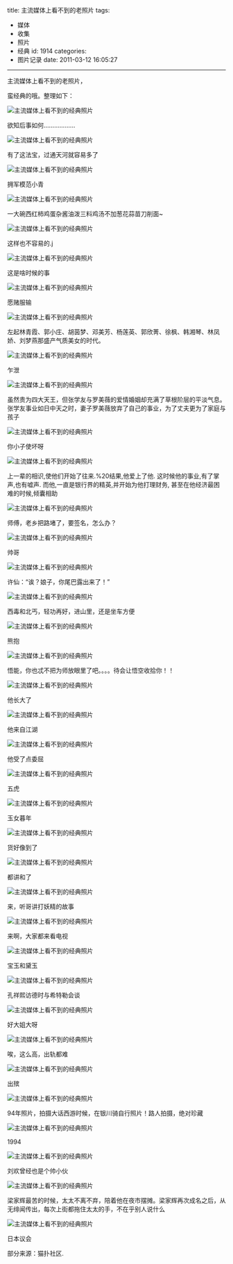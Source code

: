 title: 主流媒体上看不到的老照片
tags:
  - 媒体
  - 收集
  - 照片
  - 经典
id: 1914
categories:
  - 图片记录
date: 2011-03-12 16:05:27
---

主流媒体上看不到的老照片，

蛮经典的哦。整理如下：

![主流媒体上看不到的经典照片](http://a.kainy.cn/201101/%E4%B8%BB%E6%B5%81%E5%AA%92%E4%BD%93%E4%B8%8A%E7%9C%8B%E4%B8%8D%E5%88%B0%E7%9A%84%E8%80%81%E7%85%A7%E7%89%87/%E6%AC%B2%E7%9F%A5%E5%90%8E%E4%BA%8B%E5%A6%82%E4%BD%95%E2%80%A6%E2%80%A6%E2%80%A6%E2%80%A6%E2%80%A6%E2%80%A6.jpg)

欲知后事如何………………
<!--more-->

![主流媒体上看不到的经典照片](http://a.kainy.cn/201101/%E4%B8%BB%E6%B5%81%E5%AA%92%E4%BD%93%E4%B8%8A%E7%9C%8B%E4%B8%8D%E5%88%B0%E7%9A%84%E8%80%81%E7%85%A7%E7%89%87/%E6%9C%89%E4%BA%86%E8%BF%99%E6%B3%95%E5%AE%9D%EF%BC%8C%E8%BF%87%E9%80%9A%E5%A4%A9%E6%B2%B3%E5%B0%B1%E5%AE%B9%E6%98%93%E5%A4%9A%E4%BA%86.jpg)

有了这法宝，过通天河就容易多了

![主流媒体上看不到的经典照片](http://a.kainy.cn/201101/%E4%B8%BB%E6%B5%81%E5%AA%92%E4%BD%93%E4%B8%8A%E7%9C%8B%E4%B8%8D%E5%88%B0%E7%9A%84%E8%80%81%E7%85%A7%E7%89%87/%E6%8B%A5%E5%86%9B%E6%A8%A1%E8%8C%83%E5%B0%8F%E9%9D%92.jpg)

拥军模范小青

![主流媒体上看不到的经典照片](http://a.kainy.cn/201101/%E4%B8%BB%E6%B5%81%E5%AA%92%E4%BD%93%E4%B8%8A%E7%9C%8B%E4%B8%8D%E5%88%B0%E7%9A%84%E8%80%81%E7%85%A7%E7%89%87/%E4%B8%80%E5%A4%A7%E7%A2%97%E8%A5%BF%E7%BA%A2%E6%9F%BF%E9%B8%A1%E8%9B%8B%E6%9D%82%E9%85%B1%E6%B2%B9%E6%B3%BC%E4%B8%89%E6%96%99%E9%B8%A1%E6%B1%A4%E4%B8%8D%E5%8A%A0%E8%91%B1%E8%8A%B1%E8%92%9C%E8%8B%97%E5%88%80%E5%89%8A%E9%9D%A2~.jpg)

一大碗西红柿鸡蛋杂酱油泼三料鸡汤不加葱花蒜苗刀削面~

![主流媒体上看不到的经典照片](http://a.kainy.cn/201101/%E4%B8%BB%E6%B5%81%E5%AA%92%E4%BD%93%E4%B8%8A%E7%9C%8B%E4%B8%8D%E5%88%B0%E7%9A%84%E8%80%81%E7%85%A7%E7%89%87/%E8%BF%99%E6%A0%B7%E4%B9%9F%E4%B8%8D%E5%AE%B9%E6%98%93%E7%9A%84.jpg)

这样也不容易的.j

![主流媒体上看不到的经典照片](http://a.kainy.cn/201101/%E4%B8%BB%E6%B5%81%E5%AA%92%E4%BD%93%E4%B8%8A%E7%9C%8B%E4%B8%8D%E5%88%B0%E7%9A%84%E8%80%81%E7%85%A7%E7%89%87/%E8%BF%99%E6%98%AF%E5%95%A5%E6%97%B6%E5%80%99%E7%9A%84%E4%BA%8B.jpg)

这是啥时候的事

![主流媒体上看不到的经典照片](http://a.kainy.cn/201101/%E4%B8%BB%E6%B5%81%E5%AA%92%E4%BD%93%E4%B8%8A%E7%9C%8B%E4%B8%8D%E5%88%B0%E7%9A%84%E8%80%81%E7%85%A7%E7%89%87/%E6%84%BF%E8%B5%8C%E6%9C%8D%E8%BE%93.jpg)

愿赌服输

![主流媒体上看不到的经典照片](http://a.kainy.cn/201101/%E4%B8%BB%E6%B5%81%E5%AA%92%E4%BD%93%E4%B8%8A%E7%9C%8B%E4%B8%8D%E5%88%B0%E7%9A%84%E8%80%81%E7%85%A7%E7%89%87/%E5%B7%A6%E8%B5%B7%E6%9E%97%E9%9D%92%E9%9C%9E%E3%80%81%E9%83%AD%E5%B0%8F%E5%BA%84%E3%80%81%E8%83%A1%E8%8C%B5%E6%A2%A6%E3%80%81%E9%82%93%E7%BE%8E%E8%8A%B3%E3%80%81%E6%9D%A8%E8%8E%B2%E8%8B%B1%E3%80%81%E9%83%AD%E6%AC%A3%E8%8F%81%E3%80%81%E5%BE%90%E6%9E%AB%E3%80%81%E9%9F%A9%E6%B9%98%E7%90%B4%E3%80%81%E6%9E%97%E5%87%A4%E5%A8%87%E3%80%81%E5%88%98%E6%A2%A6%E7%87%95%E9%82%A3%E7%9B%9B%E4%BA%A7%E6%B0%94%E8%B4%A8%E7%BE%8E%E5%A5%B3%E7%9A%84%E6%97%B6%E4%BB%A3%E3%80%82.jpg)

左起林青霞、郭小庄、胡茵梦、邓美芳、杨莲英、郭欣菁、徐枫、韩湘琴、林凤娇、刘梦燕那盛产气质美女的时代。

![主流媒体上看不到的经典照片](http://a.kainy.cn/201101/%E4%B8%BB%E6%B5%81%E5%AA%92%E4%BD%93%E4%B8%8A%E7%9C%8B%E4%B8%8D%E5%88%B0%E7%9A%84%E8%80%81%E7%85%A7%E7%89%87/%E4%B9%8D%E6%B3%84.jpg)

乍泄

![主流媒体上看不到的经典照片](http://a.kainy.cn/201101/%E4%B8%BB%E6%B5%81%E5%AA%92%E4%BD%93%E4%B8%8A%E7%9C%8B%E4%B8%8D%E5%88%B0%E7%9A%84%E8%80%81%E7%85%A7%E7%89%87/%E8%99%BD%E7%84%B6%E8%B4%B5%E4%B8%BA%E5%9B%9B%E5%A4%A7%E5%A4%A9%E7%8E%8B%EF%BC%8C%E4%BD%86%E5%BC%A0%E5%AD%A6%E5%8F%8B%E4%B8%8E%E7%BD%97%E7%BE%8E%E8%96%87%E7%9A%84%E7%88%B1%E6%83%85%E5%A9%9A%E5%A7%BB%E5%8D%B4%E5%85%85%E6%BB%A1%E4%BA%86%E8%8D%89%E6%A0%B9%E9%98%B6%E5%B1%82%E7%9A%84%E5%B9%B3%E6%B7%A1%E6%B0%94%E6%81%AF%E3%80%82%E5%BC%A0%E5%AD%A6%E5%8F%8B%E4%BA%8B%E4%B8%9A%E5%A6%82%E6%97%A5%E4%B8%AD%E5%A4%A9%E4%B9%8B%E6%97%B6%EF%BC%8C%E5%A6%BB%E5%AD%90%E7%BD%97%E7%BE%8E%E8%96%87%E6%94%BE%E5%BC%83%E4%BA%86%E8%87%AA%E5%B7%B1%E7%9A%84%E4%BA%8B%E4%B8%9A%EF%BC%8C%E4%B8%BA%E4%BA%86%E4%B8%88%E5%A4%AB%E6%9B%B4%E4%B8%BA%E4%BA%86%E5%AE%B6%E5%BA%AD%E4%B8%8E%E5%AD%A9%E5%AD%90.jpg)

虽然贵为四大天王，但张学友与罗美薇的爱情婚姻却充满了草根阶层的平淡气息。张学友事业如日中天之时，妻子罗美薇放弃了自己的事业，为了丈夫更为了家庭与孩子
<!--nextpage-->
![主流媒体上看不到的经典照片](http://a.kainy.cn/201101/%E4%B8%BB%E6%B5%81%E5%AA%92%E4%BD%93%E4%B8%8A%E7%9C%8B%E4%B8%8D%E5%88%B0%E7%9A%84%E8%80%81%E7%85%A7%E7%89%87/%E4%BD%A0%E5%B0%8F%E5%AD%90%E4%BD%BF%E5%9D%8F%E5%91%80.jpg)

你小子使坏呀

![主流媒体上看不到的经典照片](http://a.kainy.cn/201101/%E4%B8%BB%E6%B5%81%E5%AA%92%E4%BD%93%E4%B8%8A%E7%9C%8B%E4%B8%8D%E5%88%B0%E7%9A%84%E8%80%81%E7%85%A7%E7%89%87/%E4%B8%8A%E4%B8%80%E8%BE%88%E7%9A%84%E7%9B%B8%E8%AF%86%2C%E4%BD%BF%E4%BB%96%E4%BB%AC%E5%BC%80%E5%A7%8B%E4%BA%86%E5%BE%80%E6%9D%A5.%20%E7%BB%93%E6%9E%9C%2C%E4%BB%96%E7%88%B1%E4%B8%8A%E4%BA%86%E4%BB%96.%20%E8%BF%99%E6%97%B6%E5%80%99%E4%BB%96%E7%9A%84%E4%BA%8B%E4%B8%9A%2C%E6%9C%89%E4%BA%86%E6%8E%8C%E5%A3%B0%2C%E4%B9%9F%E6%9C%89%E5%98%98%E5%A3%B0.%20%E8%80%8C%E4%BB%96%2C%E4%B8%80%E7%9B%B4%E6%98%AF%E9%93%B6%E8%A1%8C%E7%95%8C%E7%9A%84%E7%B2%BE%E8%8B%B1%2C%E5%B9%B6%E5%BC%80%E5%A7%8B%E4%B8%BA%E4%BB%96%E6%89%93%E7%90%86%E8%B4%A2%E5%8A%A1%2C%20%E7%94%9A%E8%87%B3%E5%9C%A8%E4%BB%96%E7%BB%8F%E6%B5%8E%E6%9C%80%E5%9B%B0%E9%9A%BE%E7%9A%84%E6%97%B6%E5%80%99%2C%E5%80%BE%E5%9B%8A%E7%9B%B8%E5%8A%A9.jpg)

上一辈的相识,使他们开始了往来.%20结果,他爱上了他. 这时候他的事业,有了掌声,也有嘘声. 而他,一直是银行界的精英,并开始为他打理财务, 甚至在他经济最困难的时候,倾囊相助

![主流媒体上看不到的经典照片](http://a.kainy.cn/201101/%E4%B8%BB%E6%B5%81%E5%AA%92%E4%BD%93%E4%B8%8A%E7%9C%8B%E4%B8%8D%E5%88%B0%E7%9A%84%E8%80%81%E7%85%A7%E7%89%87/%E5%B8%88%E5%82%85%EF%BC%8C%E8%80%81%E4%B9%A1%E6%8A%8A%E8%B7%AF%E5%A0%B5%E4%BA%86%EF%BC%8C%E8%A6%81%E7%AD%BE%E5%90%8D%EF%BC%8C%E6%80%8E%E4%B9%88%E5%8A%9E%EF%BC%9F.jpg)

师傅，老乡把路堵了，要签名，怎么办？

![主流媒体上看不到的经典照片](http://a.kainy.cn/201101/%E4%B8%BB%E6%B5%81%E5%AA%92%E4%BD%93%E4%B8%8A%E7%9C%8B%E4%B8%8D%E5%88%B0%E7%9A%84%E8%80%81%E7%85%A7%E7%89%87/%E5%B8%85%E5%93%A5.jpg)

帅哥

![主流媒体上看不到的经典照片](http://a.kainy.cn/201101/%E4%B8%BB%E6%B5%81%E5%AA%92%E4%BD%93%E4%B8%8A%E7%9C%8B%E4%B8%8D%E5%88%B0%E7%9A%84%E8%80%81%E7%85%A7%E7%89%87/%E8%AE%B8%E4%BB%99%EF%BC%9A%E2%80%9C%E8%AF%B6%EF%BC%9F%E5%A8%98%E5%AD%90%EF%BC%8C%E4%BD%A0%E5%B0%BE%E5%B7%B4%E9%9C%B2%E5%87%BA%E6%9D%A5%E4%BA%86%EF%BC%81%E2%80%9D.jpg)

许仙：“诶？娘子，你尾巴露出来了！”

![主流媒体上看不到的经典照片](http://a.kainy.cn/201101/%E4%B8%BB%E6%B5%81%E5%AA%92%E4%BD%93%E4%B8%8A%E7%9C%8B%E4%B8%8D%E5%88%B0%E7%9A%84%E8%80%81%E7%85%A7%E7%89%87/%E8%A5%BF%E6%AF%92%E5%92%8C%E5%8C%97%E4%B8%90%EF%BC%8C%E8%BD%BB%E5%8A%9F%E5%86%8D%E5%A5%BD%EF%BC%8C%E8%BF%9B%E5%B1%B1%E9%87%8C%EF%BC%8C%E8%BF%98%E6%98%AF%E5%9D%90%E8%BD%A6%E6%96%B9%E4%BE%BF.jpg)

西毒和北丐，轻功再好，进山里，还是坐车方便

![主流媒体上看不到的经典照片](http://a.kainy.cn/201101/%E4%B8%BB%E6%B5%81%E5%AA%92%E4%BD%93%E4%B8%8A%E7%9C%8B%E4%B8%8D%E5%88%B0%E7%9A%84%E8%80%81%E7%85%A7%E7%89%87/%E7%86%8A%E6%8A%B1.jpg)

熊抱

![主流媒体上看不到的经典照片](http://a.kainy.cn/201101/%E4%B8%BB%E6%B5%81%E5%AA%92%E4%BD%93%E4%B8%8A%E7%9C%8B%E4%B8%8D%E5%88%B0%E7%9A%84%E8%80%81%E7%85%A7%E7%89%87/%E6%82%9F%E8%83%BD%EF%BC%8C%E4%BD%A0%E4%B9%9F%E5%BF%92%E4%B8%8D%E6%8A%8A%E4%B8%BA%E5%B8%88%E6%94%BE%E7%9C%BC%E9%87%8C%E4%BA%86%E5%90%A7%E3%80%82%E3%80%82%E3%80%82%E3%80%82%E5%BE%85%E4%BC%9A%E8%AE%A9%E6%82%9F%E7%A9%BA%E6%94%B6%E6%8B%BE%E4%BD%A0%EF%BC%81%EF%BC%81.jpg)

悟能，你也忒不把为师放眼里了吧。。。。待会让悟空收拾你！！

![主流媒体上看不到的经典照片](http://a.kainy.cn/201101/%E4%B8%BB%E6%B5%81%E5%AA%92%E4%BD%93%E4%B8%8A%E7%9C%8B%E4%B8%8D%E5%88%B0%E7%9A%84%E8%80%81%E7%85%A7%E7%89%87/%E4%BB%96%E9%95%BF%E5%A4%A7%E4%BA%86.jpg)

他长大了

![主流媒体上看不到的经典照片](http://a.kainy.cn/201101/%E4%B8%BB%E6%B5%81%E5%AA%92%E4%BD%93%E4%B8%8A%E7%9C%8B%E4%B8%8D%E5%88%B0%E7%9A%84%E8%80%81%E7%85%A7%E7%89%87/%E4%BB%96%E6%9D%A5%E8%87%AA%E6%B1%9F%E6%B9%96.jpg)

他来自江湖
<!--nextpage-->
![主流媒体上看不到的经典照片](http://a.kainy.cn/201101/%E4%B8%BB%E6%B5%81%E5%AA%92%E4%BD%93%E4%B8%8A%E7%9C%8B%E4%B8%8D%E5%88%B0%E7%9A%84%E8%80%81%E7%85%A7%E7%89%87/%E4%BB%96%E5%8F%97%E4%BA%86%E7%82%B9%E5%A7%94%E5%B1%88.jpg)

他受了点委屈

![主流媒体上看不到的经典照片](http://a.kainy.cn/201101/%E4%B8%BB%E6%B5%81%E5%AA%92%E4%BD%93%E4%B8%8A%E7%9C%8B%E4%B8%8D%E5%88%B0%E7%9A%84%E8%80%81%E7%85%A7%E7%89%87/%E4%BA%94%E8%99%8E.jpg)

五虎

![主流媒体上看不到的经典照片](http://a.kainy.cn/201101/%E4%B8%BB%E6%B5%81%E5%AA%92%E4%BD%93%E4%B8%8A%E7%9C%8B%E4%B8%8D%E5%88%B0%E7%9A%84%E8%80%81%E7%85%A7%E7%89%87/%E7%8E%89%E5%A5%B3%E6%9A%AE%E5%B9%B4.jpg)

玉女暮年

![主流媒体上看不到的经典照片](http://a.kainy.cn/201101/%E4%B8%BB%E6%B5%81%E5%AA%92%E4%BD%93%E4%B8%8A%E7%9C%8B%E4%B8%8D%E5%88%B0%E7%9A%84%E8%80%81%E7%85%A7%E7%89%87/%E8%B4%A7%E5%A5%BD%E5%83%8F%E5%88%B0%E4%BA%86.jpg)

货好像到了

![主流媒体上看不到的经典照片](http://a.kainy.cn/201101/%E4%B8%BB%E6%B5%81%E5%AA%92%E4%BD%93%E4%B8%8A%E7%9C%8B%E4%B8%8D%E5%88%B0%E7%9A%84%E8%80%81%E7%85%A7%E7%89%87/%E9%83%BD%E8%AE%B2%E5%92%8C%E4%BA%86.jpg)

都讲和了

![主流媒体上看不到的经典照片](http://a.kainy.cn/201101/%E4%B8%BB%E6%B5%81%E5%AA%92%E4%BD%93%E4%B8%8A%E7%9C%8B%E4%B8%8D%E5%88%B0%E7%9A%84%E8%80%81%E7%85%A7%E7%89%87/%E6%9D%A5%EF%BC%8C%E5%90%AC%E5%93%A5%E8%AE%B2%E6%89%93%E5%A6%96%E7%B2%BE%E7%9A%84%E6%95%85%E4%BA%8B.jpg)

来，听哥讲打妖精的故事

![主流媒体上看不到的经典照片](http://a.kainy.cn/201101/%E4%B8%BB%E6%B5%81%E5%AA%92%E4%BD%93%E4%B8%8A%E7%9C%8B%E4%B8%8D%E5%88%B0%E7%9A%84%E8%80%81%E7%85%A7%E7%89%87/%E6%9D%A5%E5%95%8A%EF%BC%8C%E5%A4%A7%E5%AE%B6%E9%83%BD%E6%9D%A5%E7%9C%8B%E7%94%B5%E8%A7%86.jpg)

来啊，大家都来看电视

![主流媒体上看不到的经典照片](http://a.kainy.cn/201101/%E4%B8%BB%E6%B5%81%E5%AA%92%E4%BD%93%E4%B8%8A%E7%9C%8B%E4%B8%8D%E5%88%B0%E7%9A%84%E8%80%81%E7%85%A7%E7%89%87/%E5%AE%9D%E7%8E%89%E5%92%8C%E9%BB%9B%E7%8E%89.jpg)

宝玉和黛玉

![主流媒体上看不到的经典照片](http://a.kainy.cn/201101/%E4%B8%BB%E6%B5%81%E5%AA%92%E4%BD%93%E4%B8%8A%E7%9C%8B%E4%B8%8D%E5%88%B0%E7%9A%84%E8%80%81%E7%85%A7%E7%89%87/%E5%AD%94%E7%A5%A5%E7%86%99%E8%AE%BF%E5%BE%B7%E6%97%B6%E4%B8%8E%E5%B8%8C%E7%89%B9%E5%8B%92%E4%BC%9A%E8%B0%88.jpg)

孔祥熙访德时与希特勒会谈

![主流媒体上看不到的经典照片](http://a.kainy.cn/201101/%E4%B8%BB%E6%B5%81%E5%AA%92%E4%BD%93%E4%B8%8A%E7%9C%8B%E4%B8%8D%E5%88%B0%E7%9A%84%E8%80%81%E7%85%A7%E7%89%87/%E5%A5%BD%E5%A4%A7%E5%A7%90%E5%A4%A7%E5%91%80.jpg)

好大姐大呀
<!--nextpage-->
![主流媒体上看不到的经典照片](http://a.kainy.cn/201101/%E4%B8%BB%E6%B5%81%E5%AA%92%E4%BD%93%E4%B8%8A%E7%9C%8B%E4%B8%8D%E5%88%B0%E7%9A%84%E8%80%81%E7%85%A7%E7%89%87/%E5%94%89%EF%BC%8C%E8%BF%99%E4%B9%88%E9%AB%98%EF%BC%8C%E5%87%BA%E8%BD%A8%E9%83%BD%E9%9A%BE.jpg)

唉，这么高，出轨都难

![主流媒体上看不到的经典照片](http://a.kainy.cn/201101/%E4%B8%BB%E6%B5%81%E5%AA%92%E4%BD%93%E4%B8%8A%E7%9C%8B%E4%B8%8D%E5%88%B0%E7%9A%84%E8%80%81%E7%85%A7%E7%89%87/%E5%87%BA%E6%AE%A1.jpg)

出殡

![主流媒体上看不到的经典照片](http://a.kainy.cn/201101/%E4%B8%BB%E6%B5%81%E5%AA%92%E4%BD%93%E4%B8%8A%E7%9C%8B%E4%B8%8D%E5%88%B0%E7%9A%84%E8%80%81%E7%85%A7%E7%89%87/94%E5%B9%B4%E7%85%A7%E7%89%87%EF%BC%8C%E6%8B%8D%E6%91%84%E5%A4%A7%E8%AF%9D%E8%A5%BF%E6%B8%B8%E6%97%B6%E5%80%99%EF%BC%8C%E5%9C%A8%E9%93%B6%E5%B7%9D%E9%AA%91%E8%87%AA%E8%A1%8C%E7%85%A7%E7%89%87%EF%BC%81%E8%B7%AF%E4%BA%BA%E6%8B%8D%E6%91%84%EF%BC%8C%E7%BB%9D%E5%AF%B9%E7%8F%8D%E8%97%8F.jpg)

94年照片，拍摄大话西游时候，在银川骑自行照片！路人拍摄，绝对珍藏

![主流媒体上看不到的经典照片](http://a.kainy.cn/201101/%E4%B8%BB%E6%B5%81%E5%AA%92%E4%BD%93%E4%B8%8A%E7%9C%8B%E4%B8%8D%E5%88%B0%E7%9A%84%E8%80%81%E7%85%A7%E7%89%87/1994.jpg)

1994

![主流媒体上看不到的经典照片](http://a.kainy.cn/201101/%E4%B8%BB%E6%B5%81%E5%AA%92%E4%BD%93%E4%B8%8A%E7%9C%8B%E4%B8%8D%E5%88%B0%E7%9A%84%E8%80%81%E7%85%A7%E7%89%87/%E5%88%98%E6%AC%A2%E6%9B%BE%E7%BB%8F%E4%B9%9F%E6%98%AF%E4%B8%AA%E5%B8%85%E5%B0%8F%E4%BC%99.jpg)

刘欢曾经也是个帅小伙

![主流媒体上看不到的经典照片](http://a.kainy.cn/201101/%E4%B8%BB%E6%B5%81%E5%AA%92%E4%BD%93%E4%B8%8A%E7%9C%8B%E4%B8%8D%E5%88%B0%E7%9A%84%E8%80%81%E7%85%A7%E7%89%87/%E6%A2%81%E5%AE%B6%E8%BE%89%E6%9C%80%E8%8B%A6%E7%9A%84%E6%97%B6%E5%80%99%EF%BC%8C%E5%A4%AA%E5%A4%AA%E4%B8%8D%E7%A6%BB%E4%B8%8D%E5%BC%83%EF%BC%8C%E9%99%AA%E7%9D%80%E4%BB%96%E5%9C%A8%E5%A4%9C%E5%B8%82%E6%91%86%E6%91%8A%E3%80%82%E6%A2%81%E5%AE%B6%E8%BE%89%E5%86%8D%E6%AC%A1%E6%88%90%E5%90%8D%E4%B9%8B%E5%90%8E%EF%BC%8C%E4%BB%8E%E6%97%A0%E7%BB%AF%E9%97%BB%E4%BC%A0%E5%87%BA%EF%BC%8C%E6%AF%8F%E6%AC%A1%E4%B8%8A%E8%A1%97%E9%83%BD%E6%8B%96%E4%BD%8F%E5%A4%AA%E5%A4%AA%E7%9A%84%E6%89%8B%EF%BC%8C%E4%B8%8D%E5%9C%A8%E4%B9%8E%E5%88%AB%E4%BA%BA%E8%AF%B4%E4%BB%80%E4%B9%88.jpg)

梁家辉最苦的时候，太太不离不弃，陪着他在夜市摆摊。梁家辉再次成名之后，从无绯闻传出，每次上街都拖住太太的手，不在乎别人说什么

![主流媒体上看不到的经典照片](http://a.kainy.cn/201101/%E4%B8%BB%E6%B5%81%E5%AA%92%E4%BD%93%E4%B8%8A%E7%9C%8B%E4%B8%8D%E5%88%B0%E7%9A%84%E8%80%81%E7%85%A7%E7%89%87/%E6%97%A5%E6%9C%AC%E8%AE%AE%E4%BC%9A.jpg)

日本议会

部分来源：猫扑社区.